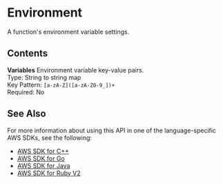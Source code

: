 # Environment<a name="API_Environment"></a>

A function's environment variable settings\.

## Contents<a name="API_Environment_Contents"></a>

 **Variables**   <a name="SSS-Type-Environment-Variables"></a>
Environment variable key\-value pairs\.  
Type: String to string map  
Key Pattern: `[a-zA-Z]([a-zA-Z0-9_])+`   
Required: No

## See Also<a name="API_Environment_SeeAlso"></a>

For more information about using this API in one of the language\-specific AWS SDKs, see the following:
+  [AWS SDK for C\+\+](https://docs.aws.amazon.com/goto/SdkForCpp/lambda-2015-03-31/Environment) 
+  [AWS SDK for Go](https://docs.aws.amazon.com/goto/SdkForGoV1/lambda-2015-03-31/Environment) 
+  [AWS SDK for Java](https://docs.aws.amazon.com/goto/SdkForJava/lambda-2015-03-31/Environment) 
+  [AWS SDK for Ruby V2](https://docs.aws.amazon.com/goto/SdkForRubyV2/lambda-2015-03-31/Environment) 
